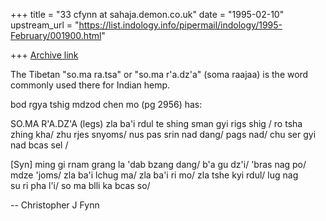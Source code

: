 +++
title = "33 cfynn at sahaja.demon.co.uk"
date = "1995-02-10"
upstream_url = "https://list.indology.info/pipermail/indology/1995-February/001900.html"

+++
[Archive link](https://list.indology.info/pipermail/indology/1995-February/001900.html)

The Tibetan "so.ma ra.tsa"  or  "so.ma r'a.dz'a" 
(soma raajaa) is the word commonly used there 
for Indian hemp. 

bod rgya tshig mdzod chen mo (pg 2956) has:

SO.MA R'A.DZ'A
(legs) zla ba'i rdul te shing sman gyi rigs
shig /  ro tsha zhing kha/ zhu rjes snyoms/
nus pas srin nad dang/  pags nad/ chu ser
gyi nad bcas sel /

[Syn]
ming gi rnam grang la 'dab bzang dang/ 
b'a gu dz'i/  'bras nag po/  mdze 'joms/
zla ba'i lchug ma/ zla ba'i ri mo/
zla tshe kyi rdul/ lug nag  
su ri pha l'i/ so ma blli ka bcas so/  

-- 
Christopher J Fynn <cfynn at sahaja.demon.co.uk>





